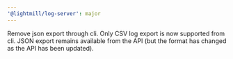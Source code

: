 ```yaml
---
'@lightmill/log-server': major
---
```


Remove json export through cli. Only CSV log export is now supported from cli. JSON export remains available from the API (but the format has changed as the API has been updated).
